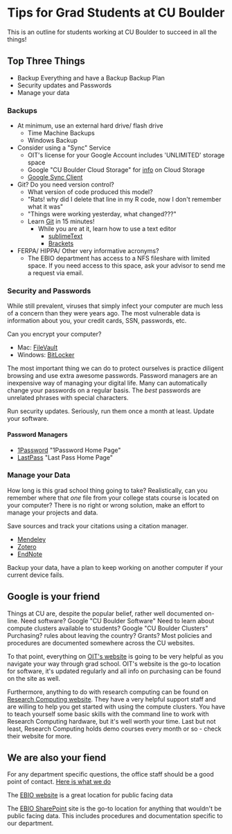 <!-- Version 1 of this file sucks -->
# Tips for Grad Students at CU Boulder

This is an outline for students working at CU Boulder to succeed in all the things!

## Top Three Things
* Backup Everything and have a Backup Backup Plan
* Security updates and Passwords
* Manage your data 	

### Backups
* At minimum, use an external hard drive/ flash drive
	* Time Machine Backups
	* Windows Backup
* Consider using a "Sync" Service
	* OIT's license for your Google Account includes 'UNLIMITED' storage space
	* Google "CU Boulder Cloud Storage" for [info](https://oit.colorado.edu/services/it-security/guidelines-storing-documents-cloud "OIT Cloud Storage Guidelines") on Cloud Storage
	* [Google Sync Client](https://support.google.com/drive/answer/2374987 "Backup and Sync files with Google Drive")
* Git? Do you need version control?
	* What version of code produced this model?
	* "Rats! why did I delete that line in my R code, now I don't remember what it was"
	* "Things were working yesterday, what changed???"
	* Learn [Git](https://try.github.io "15min Git Tutorial") in 15 minutes!
		* While you are at it, learn how to use a text editor
			* [sublimeText](https://www.sublimetext.com/)
			* [Brackets](http://brackets.io/)
* FERPA/ HIPPA/ Other very informative acronyms?
	*  The EBIO department has access to a NFS fileshare with limited space. If you need access to this space, ask your advisor to send me a request via email.

### Security and Passwords
While still prevalent, viruses that simply infect your computer are much less of a concern than they were years ago. The most vulnerable data is information about you, your credit cards, SSN, passwords, etc.

Can you encrypt your computer?
* Mac: [FileVault](https://support.apple.com/en-us/HT204837)
* Windows: [BitLocker](https://support.microsoft.com/en-us/help/4028713/windows-10-turn-on-device-encryption)

The most important thing we can do to protect ourselves is practice diligent browsing and use extra awesome passwords. Password managers are an inexpensive way of managing your digital life. Many can automatically change your passwords on a regular basis. The *best* passwords are unrelated phrases with special characters.

Run security updates. Seriously, run them once a month at least. Update your software.

#### Password Managers
* [1Password](https://1password.com/) "1Password Home Page"
* [LastPass](https://www.lastpass.com/) "Last Pass Home Page"

### Manage your Data
How long is this grad school thing going to take? Realistically, can you remember where that *one* file from your college stats course is located on your computer? There is no right or wrong solution, make an effort to manage your projects and data. 

Save sources and track your citations using a citation manager.
* [Mendeley](https://www.mendeley.com/)
* [Zotero](https://www.zotero.org)
* [EndNote](http://endnote.com/)

Backup your data, have a plan to keep working on another computer if your current device fails. 

## Google is your friend
Things at CU are, despite the popular belief, rather well documented on-line.
Need software? Google "CU Boulder Software"
Need to learn about compute clusters available to students? Google "CU Boulder Clusters"
Purchasing? rules about leaving the country? Grants? Most policies and procedures are documented somewhere across the CU websites.

To that point, everything on [OIT's website](https://oit.colorado.edu) is going to be very helpful as you navigate your way through grad school. OIT's website is the go-to location for software, it's updated regularly and all info on purchasing can be found on the site as well. 

Furthermore, anything to do with research computing can be found on [Research Computing website](https://rc.colorado.edu). They have a very helpful support staff and are willing to help you get started with using the compute clusters. You have to teach yourself some basic skills with the command line to work with Research Computing hardware, but it's well worth your time. Last but not least, Research Computing holds demo courses every month or so - check their website for more.

## We are also your fiend
For any department specific questions, the office staff should be a good point of contact. 
[Here is what we do](https://www.colorado.edu/ebio/people/staff)

The [EBIO website](https://colorado.edu/ebio) is a great location for public facing data

The [EBIO SharePoint](https://https://o365coloradoedu.sharepoint.com/sites/ebio/) site is the go-to location for anything that wouldn't be public facing data. This includes procedures and documentation specific to our department.

